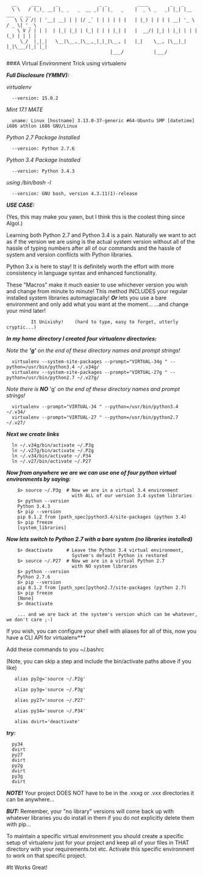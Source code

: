       __     ___      _               _ _           ____        _   _                 
      \ \   / (_)_ __| |_ _   _  __ _| | |_   _    |  _ \ _   _| |_| |__   ___  _ __  
       \ \ / /| | '__| __| | | |/ _` | | | | | |   | |_) | | | | __| '_ \ / _ \| '_ \ 
        \ V / | | |  | |_| |_| | (_| | | | |_| |   |  __/| |_| | |_| | | | (_) | | | |
         \_/  |_|_|   \__|\__,_|\__,_|_|_|\__, |   |_|    \__, |\__|_| |_|\___/|_| |_|
                                          |___/           |___/                       

###A Virtual Environment Trick using virtualenv 

***Full Disclosure (YMMV):***

_virtualenv_

      --version: 15.0.2
      
_Mint 17.1 MATE_

      uname: Linux [hostname] 3.13.0-37-generic #64-Ubuntu SMP [datetime] i686 athlon i686 GNU/Linux
      
_Python 2.7 Package Installed_ 

      --version: Python 2.7.6
      
_Python 3.4 Package Installed_

      --version: Python 3.4.3
      
_using /bin/bash -l_

      --version: GNU bash, version 4.3.11(1)-release
      

***USE CASE:*** 

(Yes, this may make _you_ yawn, but I think this is the coolest thing since Algol.)

Learning both Python 2.7 and Python 3.4 is a pain. Naturally we want to 
act as if the version we are using is the actual system version without all of 
the hassle of typing numbers after all of our commands and the hassle of system
and version conflicts with Python libraries.

Python 3.x is here to stay! It is definitely worth the effort with more consistency
in language syntax and enhanced functionality.

These "Macros" make it much easier to use whichever version you wish and change 
from minute to minute! This method INCLUDES your regular installed system 
libraries automagiacally! ***Or*** lets you use a bare environment and only 
add what you want at the moment...
                                        ...and change your mind later!

             It Unixishy!    (hard to type, easy to forget, utterly cryptic...)

***In my home directory I created four virtualenv directories:***

_Note the_ ***'g'*** _on the end of these directory names and prompt strings!_

      virtualenv --system-site-packages --prompt="VIRTUAL-34g " --python=/usr/bin/python3.4 ~/.v34g/
      virtualenv --system-site-packages --prompt="VIRTUAL-27g " --python=/usr/bin/python2.7 ~/.v27g/

_Note there is_ ***NO*** 'g' _on the end of these directory names and prompt strings!_

      virtualenv --prompt="VIRTUAL-34 " --python=/usr/bin/python3.4 ~/.v34/
      virtualenv --prompt="VIRTUAL-27 " --python=/usr/bin/python2.7 ~/.v27/


***Next we create links***

      ln ~/.v34g/bin/activate ~/.P3g
      ln ~/.v27g/bin/activate ~/.P2g
      ln ~/.v34/bin/activate ~/.P34
      ln ~/.v27/bin/activate ~/.P27

***Now from anywhere we are we can use one of four python virtual environments by saying:***

        $> source ~/.P3g  # Now we are in a virtual 3.4 environment
                            with ALL of our version 3.4 system libraries
        $> python --version
        Python 3.4.3
        $> pip --version
        pip 8.1.2 from [path_spec]python3.4/site-packages (python 3.4)
        $> pip freeze
        [system_libraries]
       
***Now lets switch to Python 2.7 with a bare system (no libraries installed)***

        $> deactivate     # Leave the Python 3.4 virtual environment, 
                            System's default Python is restored
        $> source ~/.P27  # Now we are in a virtual Python 2.7
                            with NO system libraries
        $> python --version
        Python 2.7.6
        $> pip --version
        pip 8.1.2 from [path_spec]python2.7/site-packages (python 2.7)
        $> pip freeze
        [None]
        $> deactivate
        
        ... and we are back at the system's version which can be whatever, we don't care ;-)

If you wish, you can configure your shell with aliases for all of this, now you have a CLI API for virtualenv***

Add these commands to you ~/.bashrc 
   
   (Note, you can skip a step and include the bin/activate paths above if you like)

       alias py2g='source ~/.P2g'
       
       alias py3g='source ~/.P3g'
       
       alias py27='source ~/.P27'
       
       alias py34='source ~/.P34'
       
       alias dvirt='deactivate'

***try:***

      py34
      dvirt
      py27
      dvirt
      py2g
      dvirt
      py3g
      dvirt

***NOTE!*** Your project DOES NOT have to be in the .vxxg or .vxx directories it can be anywhere...

***BUT:*** Remember, your "no library" versions will come back up with whatever libraries you do
install in them if you do not explicitly delete them with pip... 

To maintain a specific virtual environment you should create a specific setup of virtualenv just
for your project and keep all of your files in THAT directory with your requirements.txt etc.
Activate this specific environment to work on that specific project.
        
#It Works Great!
